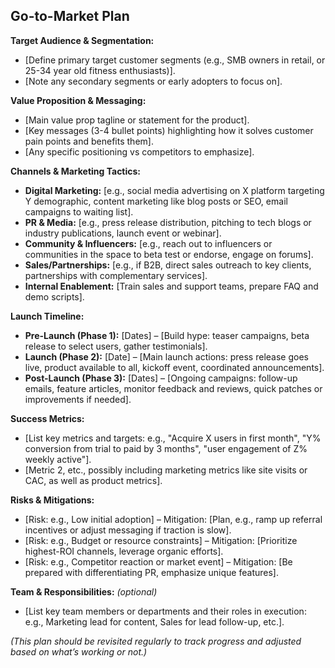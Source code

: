 <!--
## Description: Outlines a go-to-market strategy including target users, marketing channels, key messages, launch timeline, and success metrics.
## Usage Note: Use when planning a product launch or new feature release. Share what you know about your target audience and marketing budget/channels. The prompt will help flesh out a comprehensive GTM plan.
## Instructions: The AI will prompt for information about your audience, unique value prop, chosen channels, and key dates. It will then structure a plan covering audience, messaging, channels/tactics, timeline, metrics, and risks. Use this as a starting point to coordinate with marketing and sales teams.
## Attribution: Informed by product marketing frameworks and launch checklists (commonly used in product launches and marketing campaign planning).
-->

## Go-to-Market Plan

**Target Audience & Segmentation:**  
- [Define primary target customer segments (e.g., SMB owners in retail, or 25-34 year old fitness enthusiasts)].  
- [Note any secondary segments or early adopters to focus on].

**Value Proposition & Messaging:**  
- [Main value prop tagline or statement for the product].  
- [Key messages (3-4 bullet points) highlighting how it solves customer pain points and benefits them].  
- [Any specific positioning vs competitors to emphasize].

**Channels & Marketing Tactics:**  
- **Digital Marketing:** [e.g., social media advertising on X platform targeting Y demographic, content marketing like blog posts or SEO, email campaigns to waiting list].  
- **PR & Media:** [e.g., press release distribution, pitching to tech blogs or industry publications, launch event or webinar].  
- **Community & Influencers:** [e.g., reach out to influencers or communities in the space to beta test or endorse, engage on forums].  
- **Sales/Partnerships:** [e.g., if B2B, direct sales outreach to key clients, partnerships with complementary services].  
- **Internal Enablement:** [Train sales and support teams, prepare FAQ and demo scripts].

**Launch Timeline:**  
- **Pre-Launch (Phase 1):** [Dates] – [Build hype: teaser campaigns, beta release to select users, gather testimonials].  
- **Launch (Phase 2):** [Date] – [Main launch actions: press release goes live, product available to all, kickoff event, coordinated announcements].  
- **Post-Launch (Phase 3):** [Dates] – [Ongoing campaigns: follow-up emails, feature articles, monitor feedback and reviews, quick patches or improvements if needed].

**Success Metrics:**  
- [List key metrics and targets: e.g., "Acquire X users in first month", "Y% conversion from trial to paid by 3 months", "user engagement of Z% weekly active"].
- [Metric 2, etc., possibly including marketing metrics like site visits or CAC, as well as product metrics].

**Risks & Mitigations:**  
- [Risk: e.g., Low initial adoption] – Mitigation: [Plan, e.g., ramp up referral incentives or adjust messaging if traction is slow].  
- [Risk: e.g., Budget or resource constraints] – Mitigation: [Prioritize highest-ROI channels, leverage organic efforts].  
- [Risk: e.g., Competitor reaction or market event] – Mitigation: [Be prepared with differentiating PR, emphasize unique features].

**Team & Responsibilities:** *(optional)*  
- [List key team members or departments and their roles in execution: e.g., Marketing lead for content, Sales for lead follow-up, etc.].

*(This plan should be revisited regularly to track progress and adjusted based on what’s working or not.)*
